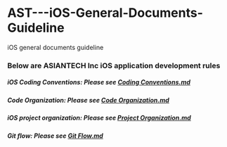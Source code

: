 # AST---iOS-General-Documents-Guideline
iOS general documents guideline

### Below are ASIANTECH Inc iOS application development rules

##### iOS Coding Conventions:   Please see [Coding Conventions.md](https://github.com/Sekailab/EDUTOWER-APP/blob/master/Coding%20Conventions.md)

##### Code Organization: Please see [Code Organization.md](https://github.com/Sekailab/EDUTOWER-APP/blob/master/Code%20Origanization.md)

##### iOS project organization:  Please see [Project Organization.md](https://github.com/Sekailab/EDUTOWER-APP/blob/master/Project%20Organization.md)

##### Git flow:  Please see [Git Flow.md](https://github.com/Sekailab/EDUTOWER-APP/blob/master/Git%20Flow.md)
